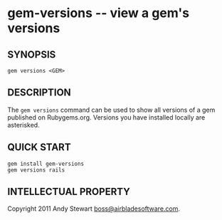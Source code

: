 gem-versions -- view a gem's versions
=====================================

## SYNOPSIS

    gem versions <GEM>

## DESCRIPTION

The `gem versions` command can be used to show all versions of
a gem published on Rubygems.org.  Versions you have installed
locally are asterisked.

## QUICK START

    gem install gem-versions
    gem versions rails

## INTELLECTUAL PROPERTY

Copyright 2011 Andy Stewart <boss@airbladesoftware.com>.
